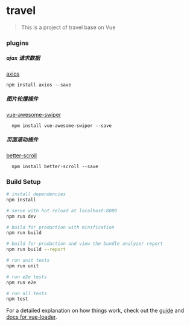 # travel

> This is a project of travel base on Vue

### plugins

##### ajax 请求数据
[axios](https://github.com/axios/axios)
```
npm install axios --save 
```  

#####  图片轮播插件
[vue-awesome-swiper](https://github.com/surmon-china/vue-awesome-swiper)  
``` 
  npm install vue-awesome-swiper --save 
``` 

#####  页面滚动插件 
[better-scroll](https://github.com/ustbhuangyi/better-scroll/)
``` 
  npm install better-scroll --save  
``` 
 
### Build Setup

``` bash
# install dependencies
npm install

# serve with hot reload at localhost:8080
npm run dev

# build for production with minification
npm run build

# build for production and view the bundle analyzer report
npm run build --report

# run unit tests
npm run unit

# run e2e tests
npm run e2e

# run all tests
npm test
```

For a detailed explanation on how things work, check out the [guide](http://vuejs-templates.github.io/webpack/) and [docs for vue-loader](http://vuejs.github.io/vue-loader).
